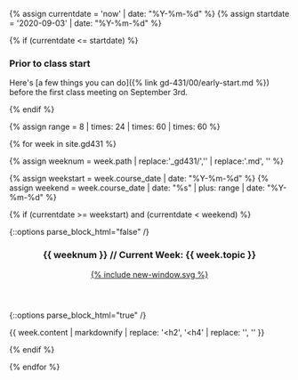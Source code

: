 {% assign currentdate = 'now' | date: "%Y-%m-%d" %}
{% assign startdate = '2020-09-03' | date: "%Y-%m-%d" %}

{% if (currentdate <= startdate) %}

<section class="schedule-list">

### Prior to class start

Here's [a few things you can do]({% link gd-431/00/early-start.md %}) before the first class meeting on September 3rd.

</section>

{% endif %}


{% assign range = 8 | times: 24 | times: 60 | times: 60 %}

{% for week in site.gd431 %}

{% assign weeknum = week.path | replace:'_gd431/','' | replace:'.md', '' %}

{% assign weekstart = week.course_date | date: "%Y-%m-%d" %}
{% assign weekend = week.course_date | date: "%s" | plus: range | date: "%Y-%m-%d" %}

{% if (currentdate >= weekstart) and (currentdate < weekend)  %}

<section class="schedule-list">

{::options parse_block_html="false" /}
<header class="current-header">
  <h3 id="current-week">{{ weeknum }} // Current Week: {{ week.topic }}</h3>
  <a href="{{ week.url }}" class="u-link-reset">
    {% include new-window.svg %}
  </a>
</header>
{::options parse_block_html="true" /}

{{ week.content | markdownify | replace: '<h2', '<h4' | replace: '</h2>', '</h4>'  }}

</section>

{% endif %}

{% endfor %}
